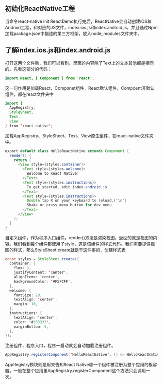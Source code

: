 ## 初始化ReactNative工程

当命令react-native init ReactDemo执行完后，ReactNative会自动创建iOS和Android工程，和对应的JS文件，index.ios.js和index.android.js，并且通过Npm加载package.json中描述的第三方框架，放入node_modules文件夹中。

## 了解index.ios.js和index.android.js

打开这两个文件后，我们可以看到，里面的内容除了Text上的文本其他都是相同的。先看这部分的代码：

```java
import React, { Component } from 'react';
```

这一句作用是加载React，Componet组件，React默认组件，Compoent非默认组件，都在react文件夹中

```java
import {
  AppRegistry,
  StyleSheet,
  Text,
  View
} from 'react-native';
```

加载AppRegistry、StyleSheet、Text、View原生组件，在react-native文件夹中。

```java
export default class HelloReactNative extends Component {
  render() {
    return (
      <View style={styles.container}>
        <Text style={styles.welcome}>
          Welcome to React Native!
        </Text>
        <Text style={styles.instructions}>
          To get started, edit index.android.js
        </Text>
        <Text style={styles.instructions}>
          Double tap R on your keyboard to reload,{'\n'}
          Shake or press menu button for dev menu
        </Text>
      </View>
    );
  }
}
```

自定义组件，作为程序入口组件。render()方法是渲染视图，返回的就是视图的内容。我们看到每个组件都使用了style，这是该组件的样式代码。我们需要提供视图的样式，那么StyleSheet.create就是干这件事的，创建样式表

```java
const styles = StyleSheet.create({
  container: {
    flex: 1,
    justifyContent: 'center',
    alignItems: 'center',
    backgroundColor: '#F5FCFF',
  },
  welcome: {
    fontSize: 20,
    textAlign: 'center',
    margin: 10,
  },
  instructions: {
    textAlign: 'center',
    color: '#333333',
    marginBottom: 5,
  },
});
```

注册组件，程序入口，程序一启动就会自动加载注册组件。

```java
AppRegistry.registerComponent('HelloReactNative', () => HelloReactNative);
```

AppRegistry模块则是用来告知React Native哪一个组件被注册为整个应用的根容器。一般在整个应用里AppRegistry.registerComponent这个方法只会调用一次。










